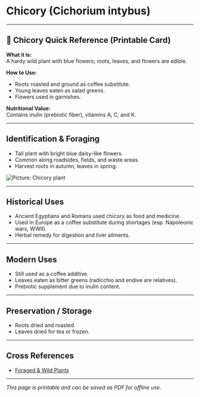 # Chicory (Cichorium intybus)

---

## 📜 Chicory Quick Reference (Printable Card)

**What it is:**  
A hardy wild plant with blue flowers; roots, leaves, and flowers are edible.  

**How to Use:**  
- Roots roasted and ground as coffee substitute.  
- Young leaves eaten as salad greens.  
- Flowers used in garnishes.  

**Nutritional Value:**  
Contains inulin (prebiotic fiber), vitamins A, C, and K.  

---

## Identification & Foraging  

- Tall plant with bright blue daisy-like flowers.  
- Common along roadsides, fields, and waste areas.  
- Harvest roots in autumn, leaves in spring.  

![Picture: Chicory plant](placeholder-chicory.jpg)

---

## Historical Uses  

- Ancient Egyptians and Romans used chicory as food and medicine.  
- Used in Europe as a coffee substitute during shortages (esp. Napoleonic wars, WWII).  
- Herbal remedy for digestion and liver ailments.  

---

## Modern Uses  

- Still used as a coffee additive.  
- Leaves eaten as bitter greens (radicchio and endive are relatives).  
- Prebiotic supplement due to inulin content.  

---

## Preservation / Storage  

- Roots dried and roasted.  
- Leaves dried for tea or frozen.  

---

## Cross References  

- [Foraged & Wild Plants](plants-foraging.md)  

---

*This page is printable and can be saved as PDF for offline use.*
